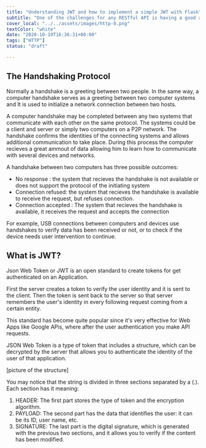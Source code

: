 ```yaml
---
title: "Understanding JWT and how to implement a simple JWT with Flask"
subtitle: "One of the challenges for any RESTful API is having a good authentication strategy!"
cover_local: "../../assets/images/http-0.png"
textColor: "white"
date: "2020-10-19T16:36:31+00:00"
tags: ["HTTP"]
status: "draft"

---
```


## The Handshaking Protocol

Normally a handshake is a greeting between two people. In the same way, a computer handshake serves as a greeting between two computer systems and It is used to initialize a network connection between two hosts.

A computer handshake may be completed between any two systems that communicate with each other on the same protocol. The systems could be a client and server or simply two computers on a P2P network. The handshake confirms the identities of the connecting systems and allows additional communication to take place. During this process the computer recieves a great ammout of data allowing him to learn how to communicate with several devices and networks.

A handshake between two computers has three possible outcomes:

+ No response : the system that recieves the handshake is not available or does not support the protocol of the initiating system
+ Connection refused: the system that recieves the handshake is available to receive the request, but refuses connection.
+ Connection accepted : The system that recieves the handshake is available, it receives the request and accepts the connection

For example, USB connections between computers and devices use handshakes to verify data has been received or not, or to check if the device needs user intervention to continue.

## What is JWT?

Json Web Token or JWT is an open standard to create tokens for get authenticated on an Application. 

First the server creates a token to verify the user identity and it is sent to the client. Then the token is sent back to the server so that server remembers the user's identity in every following request coming from a certain entity.

This standard has become quite popular since it's very effective for Web Apps like Google APis, where after the user authentication you make API requests. 

 JSON Web Token is a type of token that includes a structure, which can be decrypted by the server that allows you to authenticate the identity of the user of that application.

[picture of the structure]

You may notice that the string is divided in three sections separated by a (.). Each section has it meaning:

1.	HEADER: The first part stores the type of token and the encryption algorithm.
2.	PAYLOAD: The second part has the data that identifies the user: it can be its ID, user name, etc.
3.	SIGNATURE: The last part is the digital signature, which is generated with the previous two sections, and it allows you to verify if the content has been modified.









